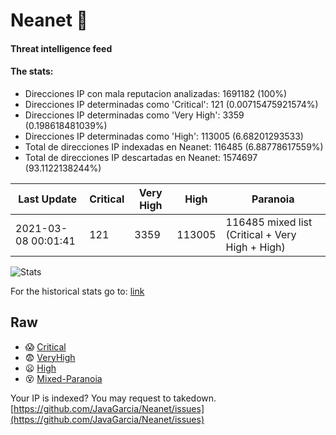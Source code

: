 # Neanet :hocho:
#### Threat intelligence feed
#### The stats:

- Direcciones IP con mala reputacion analizadas: 1691182 (100%)
- Direcciones IP determinadas como 'Critical':  121 (0.00715475921574%)
- Direcciones IP determinadas como 'Very High':  3359 (0.198618481039%)
- Direcciones IP determinadas como 'High':  113005 (6.68201293533)
- Total de direcciones IP indexadas en Neanet:  116485 (6.88778617559%)
- Total de direcciones IP descartadas en Neanet:  1574697 (93.1122138244%)

| Last Update | Critical | Very High | High | Paranoia |
| --- | --- | --- | --- | --- |
| 2021-03-08 00:01:41 | 121 | 3359 | 113005 | 116485 mixed list (Critical + Very High + High)|

![Stats](https://docs.google.com/spreadsheets/d/e/2PACX-1vSnaNMIXVabIpDJjufMlzH7poXnshF3mgd8Is1g9ytUEzVsP5my4Trn8f-xkoLLQ38xpL3HtmUexLo6/pubchart?oid=501124687&format=image)

For the historical stats go to: [link](/stats.csv)
## Raw
- :scream: [Critical](https://raw.githubusercontent.com/JavaGarcia/Neanet/master/blacklists/neanet_critical.txt)
- :fearful: [VeryHigh](https://raw.githubusercontent.com/JavaGarcia/Neanet/master/blacklists/neanet_veryHigh.txtt)
- :frowning: [High](https://raw.githubusercontent.com/JavaGarcia/Neanet/master/blacklists/neanet_high.txt)
- :dizzy_face: [Mixed-Paranoia](https://raw.githubusercontent.com/JavaGarcia/Neanet/master/blacklists/neanet_all.txt)


Your IP is indexed? You may request to takedown. [https://github.com/JavaGarcia/Neanet/issues](https://github.com/JavaGarcia/Neanet/issues)






























































































































































































































































































































































































































































































































































































































































































































































































































































































































































































































































































































































































































































































































































































































































































































































































































































































































































































































































































































































































































































































































































































































































































































































































































































































































































































































































































































































































































































































































































































































































































































































































































































































































































































































































































































































































































































































































































































































































































































































































































































































































































































































































































































































































































































































































































































































































































































































































































































































